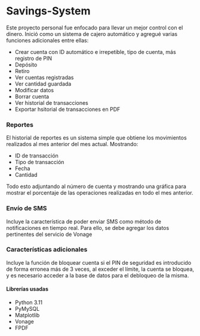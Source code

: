 # Savings-System

Este proyecto personal fue enfocado para llevar un mejor control con el dinero.
Inició como un sistema de cajero automático y agregué varias funciones adicionales entre ellas:

- Crear cuenta con ID automático e irrepetible, tipo de cuenta, más registro de PIN
- Depósito
- Retiro
- Ver cuentas registradas
- Ver cantidad guardada
- Modificar datos
- Borrar cuenta
- Ver historial de transacciones
- Exportar hsitorial de transacciones en PDF

### Reportes

El historial de reportes es un sistema simple que obtiene los movimientos realizados al mes anterior del mes actual.
Mostrando:
- ID de transacción
- Tipo de transacción
- Fecha
- Cantidad

Todo esto adjuntando al número de cuenta y mostrando una gráfica para mostrar el porcentaje de las operaciones realizadas en todo el mes anterior.

### Envío de SMS

Incluye la característica de poder enviar SMS como método de notificaciones en tiempo real. 
Para ello, se debe agregar los datos pertinentes del servicio de Vonage

### Características adicionales

Incluye la función de bloquear cuenta si el PIN de seguridad es introducido de forma erronea más de 3 veces, al exceder el límite, la cuenta se bloquea, y es necesario acceder a la base de datos para el debloqueo de la misma.

#### Librerías usadas

- Python 3.11
- PyMySQL
- Matplotlib
- Vonage
- FPDF

